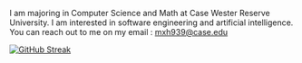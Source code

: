 I am majoring in Computer Science and Math at Case Wester Reserve University. I am interested in software engineering and artificial intelligence. 
You can reach out to me on my email : mxh939@case.edu


[![GitHub Streak](https://github-readme-streak-stats.herokuapp.com?user=mariam-hassan2&theme=github-dark-blue)](https://git.io/streak-stats)


